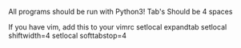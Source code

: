 All programs should be run with Python3!
Tab's Should be 4 spaces

If you have vim, add this to your vimrc
setlocal expandtab
setlocal shiftwidth=4
setlocal softtabstop=4
